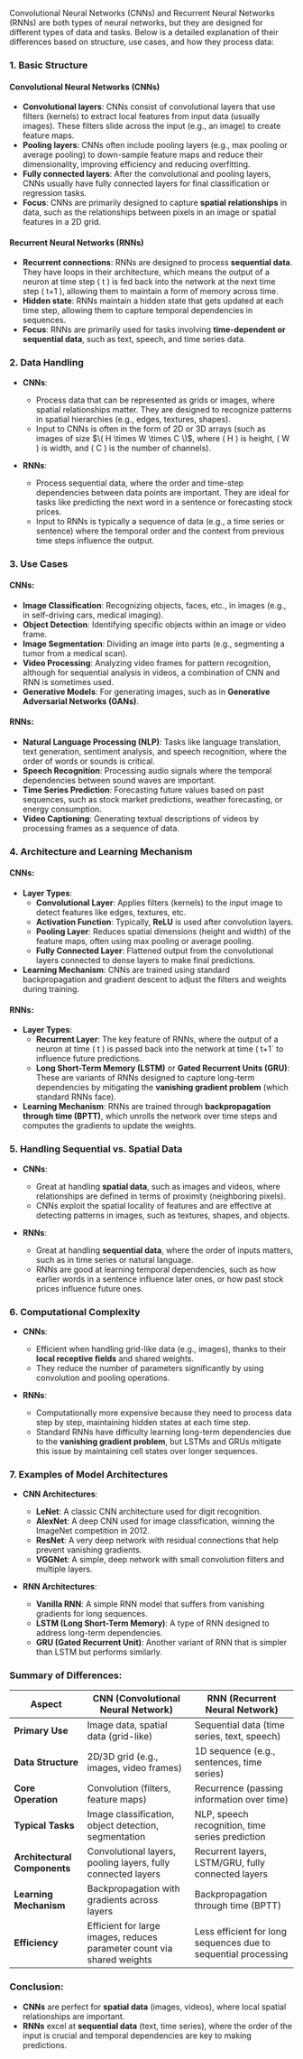 Convolutional Neural Networks (CNNs) and Recurrent Neural Networks (RNNs) are both types of neural networks, but they are designed for different types of data and tasks. Below is a detailed explanation of their differences based on structure, use cases, and how they process data:

### 1. **Basic Structure**

#### Convolutional Neural Networks (CNNs)
- **Convolutional layers**: CNNs consist of convolutional layers that use filters (kernels) to extract local features from input data (usually images). These filters slide across the input (e.g., an image) to create feature maps.
- **Pooling layers**: CNNs often include pooling layers (e.g., max pooling or average pooling) to down-sample feature maps and reduce their dimensionality, improving efficiency and reducing overfitting.
- **Fully connected layers**: After the convolutional and pooling layers, CNNs usually have fully connected layers for final classification or regression tasks.
- **Focus**: CNNs are primarily designed to capture **spatial relationships** in data, such as the relationships between pixels in an image or spatial features in a 2D grid.

#### Recurrent Neural Networks (RNNs)
- **Recurrent connections**: RNNs are designed to process **sequential data**. They have loops in their architecture, which means the output of a neuron at time step \( t \) is fed back into the network at the next time step \( t+1 \), allowing them to maintain a form of memory across time.
- **Hidden state**: RNNs maintain a hidden state that gets updated at each time step, allowing them to capture temporal dependencies in sequences.
- **Focus**: RNNs are primarily used for tasks involving **time-dependent or sequential data**, such as text, speech, and time series data.

### 2. **Data Handling**

- **CNNs**: 
  - Process data that can be represented as grids or images, where spatial relationships matter. They are designed to recognize patterns in spatial hierarchies (e.g., edges, textures, shapes).
  - Input to CNNs is often in the form of 2D or 3D arrays (such as images of size $\( H \times W \times C \)$, where \( H \) is height, \( W \) is width, and \( C \) is the number of channels).

- **RNNs**: 
  - Process sequential data, where the order and time-step dependencies between data points are important. They are ideal for tasks like predicting the next word in a sentence or forecasting stock prices.
  - Input to RNNs is typically a sequence of data (e.g., a time series or sentence) where the temporal order and the context from previous time steps influence the output.

### 3. **Use Cases**

#### CNNs:
- **Image Classification**: Recognizing objects, faces, etc., in images (e.g., in self-driving cars, medical imaging).
- **Object Detection**: Identifying specific objects within an image or video frame.
- **Image Segmentation**: Dividing an image into parts (e.g., segmenting a tumor from a medical scan).
- **Video Processing**: Analyzing video frames for pattern recognition, although for sequential analysis in videos, a combination of CNN and RNN is sometimes used.
- **Generative Models**: For generating images, such as in **Generative Adversarial Networks (GANs)**.

#### RNNs:
- **Natural Language Processing (NLP)**: Tasks like language translation, text generation, sentiment analysis, and speech recognition, where the order of words or sounds is critical.
- **Speech Recognition**: Processing audio signals where the temporal dependencies between sound waves are important.
- **Time Series Prediction**: Forecasting future values based on past sequences, such as stock market predictions, weather forecasting, or energy consumption.
- **Video Captioning**: Generating textual descriptions of videos by processing frames as a sequence of data.
  
### 4. **Architecture and Learning Mechanism**

#### CNNs:
- **Layer Types**:
  - **Convolutional Layer**: Applies filters (kernels) to the input image to detect features like edges, textures, etc.
  - **Activation Function**: Typically, **ReLU** is used after convolution layers.
  - **Pooling Layer**: Reduces spatial dimensions (height and width) of the feature maps, often using max pooling or average pooling.
  - **Fully Connected Layer**: Flattened output from the convolutional layers connected to dense layers to make final predictions.
- **Learning Mechanism**: CNNs are trained using standard backpropagation and gradient descent to adjust the filters and weights during training.

#### RNNs:
- **Layer Types**:
  - **Recurrent Layer**: The key feature of RNNs, where the output of a neuron at time \( t \) is passed back into the network at time \( t+1` to influence future predictions.
  - **Long Short-Term Memory (LSTM)** or **Gated Recurrent Units (GRU)**: These are variants of RNNs designed to capture long-term dependencies by mitigating the **vanishing gradient problem** (which standard RNNs face).
- **Learning Mechanism**: RNNs are trained through **backpropagation through time (BPTT)**, which unrolls the network over time steps and computes the gradients to update the weights.

### 5. **Handling Sequential vs. Spatial Data**

- **CNNs**:
  - Great at handling **spatial data**, such as images and videos, where relationships are defined in terms of proximity (neighboring pixels).
  - CNNs exploit the spatial locality of features and are effective at detecting patterns in images, such as textures, shapes, and objects.

- **RNNs**:
  - Great at handling **sequential data**, where the order of inputs matters, such as in time series or natural language.
  - RNNs are good at learning temporal dependencies, such as how earlier words in a sentence influence later ones, or how past stock prices influence future ones.

### 6. **Computational Complexity**

- **CNNs**:
  - Efficient when handling grid-like data (e.g., images), thanks to their **local receptive fields** and shared weights.
  - They reduce the number of parameters significantly by using convolution and pooling operations.
  
- **RNNs**:
  - Computationally more expensive because they need to process data step by step, maintaining hidden states at each time step.
  - Standard RNNs have difficulty learning long-term dependencies due to the **vanishing gradient problem**, but LSTMs and GRUs mitigate this issue by maintaining cell states over longer sequences.

### 7. **Examples of Model Architectures**

- **CNN Architectures**:
  - **LeNet**: A classic CNN architecture used for digit recognition.
  - **AlexNet**: A deep CNN used for image classification, winning the ImageNet competition in 2012.
  - **ResNet**: A very deep network with residual connections that help prevent vanishing gradients.
  - **VGGNet**: A simple, deep network with small convolution filters and multiple layers.
  
- **RNN Architectures**:
  - **Vanilla RNN**: A simple RNN model that suffers from vanishing gradients for long sequences.
  - **LSTM (Long Short-Term Memory)**: A type of RNN designed to address long-term dependencies.
  - **GRU (Gated Recurrent Unit)**: Another variant of RNN that is simpler than LSTM but performs similarly.

### Summary of Differences:

| **Aspect**                    | **CNN (Convolutional Neural Network)**              | **RNN (Recurrent Neural Network)**            |
|-------------------------------|------------------------------------------------------|----------------------------------------------|
| **Primary Use**                | Image data, spatial data (grid-like)                | Sequential data (time series, text, speech)  |
| **Data Structure**             | 2D/3D grid (e.g., images, video frames)             | 1D sequence (e.g., sentences, time series)   |
| **Core Operation**             | Convolution (filters, feature maps)                 | Recurrence (passing information over time)   |
| **Typical Tasks**              | Image classification, object detection, segmentation| NLP, speech recognition, time series prediction |
| **Architectural Components**   | Convolutional layers, pooling layers, fully connected layers | Recurrent layers, LSTM/GRU, fully connected layers |
| **Learning Mechanism**         | Backpropagation with gradients across layers        | Backpropagation through time (BPTT)         |
| **Efficiency**                 | Efficient for large images, reduces parameter count via shared weights | Less efficient for long sequences due to sequential processing |

### Conclusion:
- **CNNs** are perfect for **spatial data** (images, videos), where local spatial relationships are important.
- **RNNs** excel at **sequential data** (text, time series), where the order of the input is crucial and temporal dependencies are key to making predictions.
